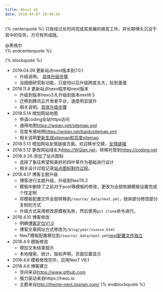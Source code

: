 ```yaml
---
title: About mE
date: 2018-04-07 20:40:54
---
```


{% centerquote %}
只有经过长时间完成其发展的艰苦工作，并长期埋头沉没于其中的任务，方可有所成就。

@黑格尔  
{% endcenterquote %}

{% blockquote %}
- 2019.04.09 更新站点next版本到7.0.1
    - 升级说明。 [具体升级步骤](../blog/2019/0409-update-next-index.html)
    - 没细细研究新功能，只是怕以后升级跨度太大，扯到蛋蛋
- 2018.11.8 更新站点hexo程序和next版本
    -  升级到版本hexo3.8,升级到版本next6.5
    -  迁移到腾讯云开发者平台，速度明显提升
    -  相关说明。[具体升级步骤](../blog/2018/1108-blog-update-index.html)
- 2018.5.14 增加网站地图
    - 申请coding全站https访问 
    - 通用地图<https://wqian.net/sitemap.xml>
    - 百度专用地图<https://wqian.net/baidusitemap.xml>
    - 相关说明[更新生成sitemap和百度sitemap](../blog/2018/0514-index.html)
- 2018.5.13 增加网站友情链接页面。欢迎移步交换，[友情链接](../links/)
- 2018.5.12 更改网站域名为<http://WQian.net>，转移托管到<https://coding.net>
- 2018.4.26 添加了站点图标
    - 选择了象征希望和美好的四叶草作为基础进行设计
    - 相关设计过程记录[站点图标制作过程](../blog/2018/0426-site-ico-convert.html)。 
- 2018.4.17 博客主题升级
    - 博客进行主题升级，升级到NexT6.2
    - 模板中删除了之前对于post等模板的修改，更改为全部依据模板设置完成个性定制
    - 将模板配置文件全部转移到`/source/_data/next.yml`，抛弃部分修改部分复制的方式
    - 升级方式采用修改原模板名称，然后使用`git clone`命令进行。
- 2018.4.10 博客修改
	- 明确[博客定位V1.0](../blog/2018/0410-blog-orientations.html)
	- 博客文章网址方式修改为`/blog/year/xxxxxx.html`
	- NexT模板配置移位到`/source/_data/next.yml`[next配置文件独立](../blog/2018/0410-hexo-next-config-set.html)
- 2018.4.9 模板修改
	- 增加文末结束提示
	- 本地搜索，统计，版权声明，页面位置显示
- 2018.4.8 模板修改完毕，应用NexT V6.1
- 2018.4.6 博客建立
	- 空间来自<https://www.github.com>
	- 强力驱动来自https://hexo.io
	- 主题来自<http://theme-next.iissnan.com/>
{% endblockquote %}



